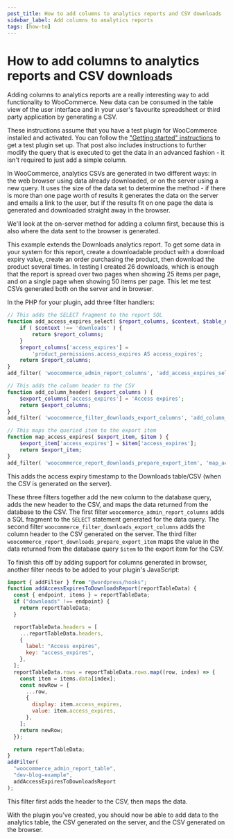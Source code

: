 ```yaml
---
post_title: How to add columns to analytics reports and CSV downloads
sidebar_label: Add columns to analytics reports
tags: [how-to]
---
```


# How to add columns to analytics reports and CSV downloads

Adding columns to analytics reports are a really interesting way to add functionality to WooCommerce. New data can be consumed in the table view of the user interface and in your user's favourite spreadsheet or third party application by generating a CSV.

These instructions assume that you have a test plugin for WooCommerce installed and activated. You can follow the ["Getting started" instructions](extending-woocommerce-admin-reports.md) to get a test plugin set up. That post also includes instructions to further modify the query that is executed to get the data in an advanced fashion - it isn't required to just add a simple column.

In WooCommerce, analytics CSVs are generated in two different ways: in the web browser using data already downloaded, or on the server using a new query. It uses the size of the data set to determine the method - if there is more than one page worth of results it generates the data on the server and emails a link to the user, but if the results fit on one page the data is generated and downloaded straight away in the browser.

We'll look at the on-server method for adding a column first, because this is also where the data sent to the browser is generated.

This example extends the Downloads analytics report. To get some data in your system for this report, create a downloadable product with a download expiry value, create an order purchasing the product, then download the product several times. In testing I created 26 downloads, which is enough that the report is spread over two pages when showing 25 items per page, and on a single page when showing 50 items per page. This let me test CSVs generated both on the server and in browser.

In the PHP for your plugin, add three filter handlers:

```php
// This adds the SELECT fragment to the report SQL
function add_access_expires_select( $report_columns, $context, $table_name ) {
	if ( $context !== 'downloads' ) {
		return $report_columns;
	}
	$report_columns['access_expires'] =
		'product_permissions.access_expires AS access_expires';
	return $report_columns;
}
add_filter( 'woocommerce_admin_report_columns', 'add_access_expires_select', 10, 3 );

// This adds the column header to the CSV
function add_column_header( $export_columns ) {
	$export_columns['access_expires'] = 'Access expires';
	return $export_columns;
}
add_filter( 'woocommerce_filter_downloads_export_columns', 'add_column_header' );

// This maps the queried item to the export item
function map_access_expires( $export_item, $item ) {
	$export_item['access_expires'] = $item['access_expires'];
	return $export_item;
}
add_filter( 'woocommerce_report_downloads_prepare_export_item', 'map_access_expires', 10, 2 );
```

This adds the access expiry timestamp to the Downloads table/CSV (when the CSV is generated on the server).

These three filters together add the new column to the database query, adds the new header to the CSV, and maps the data returned from the database to the CSV. The first filter `woocommerce_admin_report_columns` adds a SQL fragment to the `SELECT` statement generated for the data query. The second filter `woocommerce_filter_downloads_export_columns` adds the column header to the CSV generated on the server. The third filter `woocommerce_report_downloads_prepare_export_item` maps the value in the data returned from the database query `$item` to the export item for the CSV.

To finish this off by adding support for columns generated in browser, another filter needs to be added to your plugin's JavaScript:

```js
import { addFilter } from "@wordpress/hooks";
function addAccessExpiresToDownloadsReport(reportTableData) {
  const { endpoint, items } = reportTableData;
  if ("downloads" !== endpoint) {
    return reportTableData;
  }

  reportTableData.headers = [
    ...reportTableData.headers,
    {
      label: "Access expires",
      key: "access_expires",
    },
  ];
  reportTableData.rows = reportTableData.rows.map((row, index) => {
    const item = items.data[index];
    const newRow = [
      ...row,
      {
        display: item.access_expires,
        value: item.access_expires,
      },
    ];
    return newRow;
  });

  return reportTableData;
}
addFilter(
  "woocommerce_admin_report_table",
  "dev-blog-example",
  addAccessExpiresToDownloadsReport
);
```

This filter first adds the header to the CSV, then maps the data.

With the plugin you've created, you should now be able to add data to the analytics table, the CSV generated on the server, and the CSV generated on the browser.
